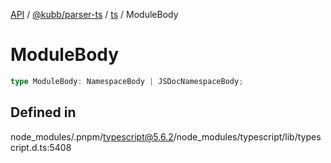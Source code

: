 [API](../../../../../packages.md) / [@kubb/parser-ts](../../../index.md) / [ts](../index.md) / ModuleBody

# ModuleBody

```ts
type ModuleBody: NamespaceBody | JSDocNamespaceBody;
```

## Defined in

node\_modules/.pnpm/typescript@5.6.2/node\_modules/typescript/lib/typescript.d.ts:5408
